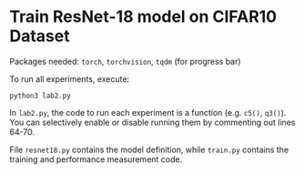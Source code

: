 # Train ResNet-18 model on CIFAR10 Dataset

Packages needed: `torch`, `torchvision`, `tqdm` (for progress bar)

To run all experiments, execute:
```
python3 lab2.py
```

In `lab2.py`, the code to run each experiment is a function (e.g. `c5()`, `q3()`). You can selectively enable or disable running them by commenting out lines 64-70.

File `resnet18.py` contains the model definition, while `train.py` contains the training and performance measurement code.